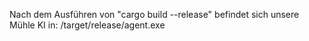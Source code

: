 Nach dem Ausführen von "cargo build --release" befindet sich unsere Mühle KI in:
/target/release/agent.exe
